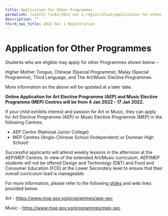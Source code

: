 ```yaml
---
title: Application for Other Programmes
permalink: /useful-links/2022-sec-1-registration/application-for-other-programmes
description: ""
third_nav_title: 2022 Sec 1 Registration
---
```

# Application for Other Programmes

Students who are eligible may apply for other Programmes shown below –

Higher Mother Tongue,
Chinese (Special Programme),
Malay (Special Programme),
Third Language, and
The Art/Music Elective Programmes.

More information on the above will be updated at a later date.

**Online Application for Art Elective Programme (AEP) and Music Elective Programme (MEP) Centres
will be from 4 Jan 2022 - 17 Jan 2022.**

If your child exhibits interest and passion for Art or Music, they can apply for Art Elective Programme (AEP) or Music Elective Programme (MEP) in the following Centres:

* AEP Centre (National Junior College)
* MEP Centres (Anglo-Chinese School (Independent) or Dunman High School)

Successful applicants will attend weekly lessons in the afternoon at the AEP/MEP Centres. In view of the extended Art/Music curriculum, AEP/MEP students will not be offered Design and Technology (D&T) and Food and Consumer Education (FCE) at the Lower Secondary level to ensure that their overall curriculum load is manageable.

For more information, please refer to the following [slides](/files/3iv_AEPMEP-Sec_Briefing-Slides2022.pdf) and web links provided below:

Art  - https://www.moe.gov.sg/programmes/aep-sec

Music - https://www.moe.gov.sg/programmes/mep-sec